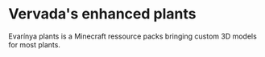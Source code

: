 # Vervada's enhanced plants
Evarínya plants is a Minecraft ressource packs bringing custom 3D models for most plants.
